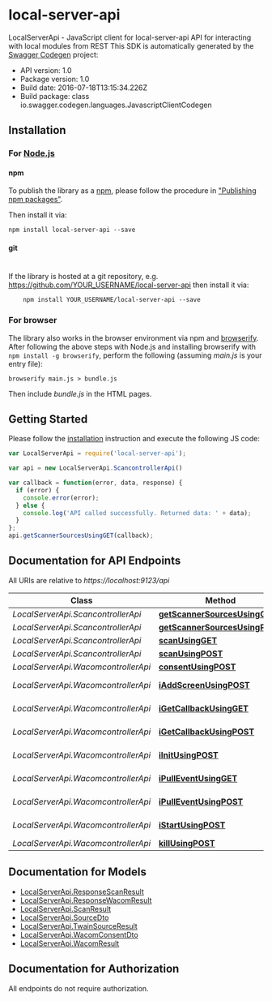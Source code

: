 # local-server-api

LocalServerApi - JavaScript client for local-server-api
API for interacting with local modules from REST
This SDK is automatically generated by the [Swagger Codegen](https://github.com/swagger-api/swagger-codegen) project:

- API version: 1.0
- Package version: 1.0
- Build date: 2016-07-18T13:15:34.226Z
- Build package: class io.swagger.codegen.languages.JavascriptClientCodegen

## Installation

### For [Node.js](https://nodejs.org/)

#### npm

To publish the library as a [npm](https://www.npmjs.com/),
please follow the procedure in ["Publishing npm packages"](https://docs.npmjs.com/getting-started/publishing-npm-packages).

Then install it via:

```shell
npm install local-server-api --save
```

#### git
#
If the library is hosted at a git repository, e.g.
https://github.com/YOUR_USERNAME/local-server-api
then install it via:

```shell
    npm install YOUR_USERNAME/local-server-api --save
```

### For browser

The library also works in the browser environment via npm and [browserify](http://browserify.org/). After following
the above steps with Node.js and installing browserify with `npm install -g browserify`,
perform the following (assuming *main.js* is your entry file):

```shell
browserify main.js > bundle.js
```

Then include *bundle.js* in the HTML pages.

## Getting Started

Please follow the [installation](#installation) instruction and execute the following JS code:

```javascript
var LocalServerApi = require('local-server-api');

var api = new LocalServerApi.ScancontrollerApi()

var callback = function(error, data, response) {
  if (error) {
    console.error(error);
  } else {
    console.log('API called successfully. Returned data: ' + data);
  }
};
api.getScannerSourcesUsingGET(callback);

```

## Documentation for API Endpoints

All URIs are relative to *https://localhost:9123/api*

Class | Method | HTTP request | Description
------------ | ------------- | ------------- | -------------
*LocalServerApi.ScancontrollerApi* | [**getScannerSourcesUsingGET**](docs/ScancontrollerApi.md#getScannerSourcesUsingGET) | **GET** /scanner/sources | getScannerSources
*LocalServerApi.ScancontrollerApi* | [**getScannerSourcesUsingPOST**](docs/ScancontrollerApi.md#getScannerSourcesUsingPOST) | **POST** /scanner/sources | getScannerSources
*LocalServerApi.ScancontrollerApi* | [**scanUsingGET**](docs/ScancontrollerApi.md#scanUsingGET) | **GET** /scanner/scan | scan
*LocalServerApi.ScancontrollerApi* | [**scanUsingPOST**](docs/ScancontrollerApi.md#scanUsingPOST) | **POST** /scanner/scan | scan
*LocalServerApi.WacomcontrollerApi* | [**consentUsingPOST**](docs/WacomcontrollerApi.md#consentUsingPOST) | **POST** /wacom | consent
*LocalServerApi.WacomcontrollerApi* | [**iAddScreenUsingPOST**](docs/WacomcontrollerApi.md#iAddScreenUsingPOST) | **POST** /wacom/interactive/add | iAddScreen
*LocalServerApi.WacomcontrollerApi* | [**iGetCallbackUsingGET**](docs/WacomcontrollerApi.md#iGetCallbackUsingGET) | **GET** /wacom/interactive/callback | iGetCallback
*LocalServerApi.WacomcontrollerApi* | [**iGetCallbackUsingPOST**](docs/WacomcontrollerApi.md#iGetCallbackUsingPOST) | **POST** /wacom/interactive/callback | iGetCallback
*LocalServerApi.WacomcontrollerApi* | [**iInitUsingPOST**](docs/WacomcontrollerApi.md#iInitUsingPOST) | **POST** /wacom/interactive/init | iInit
*LocalServerApi.WacomcontrollerApi* | [**iPullEventUsingGET**](docs/WacomcontrollerApi.md#iPullEventUsingGET) | **GET** /wacom/interactive/pullEvent | iPullEvent
*LocalServerApi.WacomcontrollerApi* | [**iPullEventUsingPOST**](docs/WacomcontrollerApi.md#iPullEventUsingPOST) | **POST** /wacom/interactive/pullEvent | iPullEvent
*LocalServerApi.WacomcontrollerApi* | [**iStartUsingPOST**](docs/WacomcontrollerApi.md#iStartUsingPOST) | **POST** /wacom/interactive/start | iStart
*LocalServerApi.WacomcontrollerApi* | [**killUsingPOST**](docs/WacomcontrollerApi.md#killUsingPOST) | **POST** /wacom/kill | kill


## Documentation for Models

 - [LocalServerApi.ResponseScanResult](docs/ResponseScanResult.md)
 - [LocalServerApi.ResponseWacomResult](docs/ResponseWacomResult.md)
 - [LocalServerApi.ScanResult](docs/ScanResult.md)
 - [LocalServerApi.SourceDto](docs/SourceDto.md)
 - [LocalServerApi.TwainSourceResult](docs/TwainSourceResult.md)
 - [LocalServerApi.WacomConsentDto](docs/WacomConsentDto.md)
 - [LocalServerApi.WacomResult](docs/WacomResult.md)


## Documentation for Authorization

 All endpoints do not require authorization.

